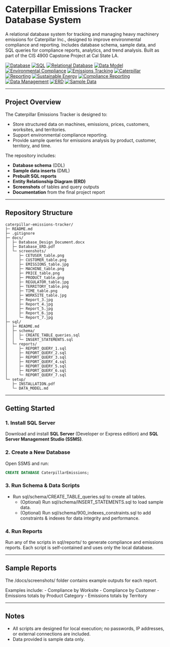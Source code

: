 # Caterpillar Emissions Tracker Database System

A relational database system for tracking and managing heavy machinery emissions for Caterpillar Inc., designed to improve environmental compliance and reporting. Includes database schema, sample data, and SQL queries for compliance reports, analytics, and trend analysis. Built as part of the CIS 4900 Capstone Project at Cal State LA.

[![Database](https://img.shields.io/badge/Database-SQL%20Server-blue)](https://www.microsoft.com/en-us/sql-server)
[![SQL](https://img.shields.io/badge/SQL-Queries-lightgrey)](https://en.wikipedia.org/wiki/SQL)
[![Relational Database](https://img.shields.io/badge/Relational-Database-green)](https://en.wikipedia.org/wiki/Relational_database)
[![Data Model](https://img.shields.io/badge/Data-Model-orange)](https://en.wikipedia.org/wiki/Data_model)
[![Environmental Compliance](https://img.shields.io/badge/Environmental-Compliance-brightgreen)](https://en.wikipedia.org/wiki/Environmental_compliance)
[![Emissions Tracking](https://img.shields.io/badge/Emissions-Tracking-yellow)](#)
[![Caterpillar](https://img.shields.io/badge/Caterpillar-Project-blueviolet)](#)
[![Reporting](https://img.shields.io/badge/Reporting-Analytics-lightblue)](#)
[![Sustainable Energy](https://img.shields.io/badge/Sustainable-Energy-darkgreen)](https://en.wikipedia.org/wiki/Sustainable_energy)
[![Compliance Reporting](https://img.shields.io/badge/Compliance-Reporting-red)](#)
[![Data Management](https://img.shields.io/badge/Data-Management-lightblue)](#)
[![ERD](https://img.shields.io/badge/ERD-Diagram-yellowgreen)](#)
[![Sample Data](https://img.shields.io/badge/Sample-Data-lightgrey)](#)

---

## Project Overview
The Caterpillar Emissions Tracker is designed to:
- Store structured data on machines, emissions, prices, customers, worksites, and territories.
- Support environmental compliance reporting.
- Provide sample queries for emissions analysis by product, customer, territory, and time.

The repository includes:
- **Database schema** (DDL)
- **Sample data inserts** (DML)
- **Prebuilt SQL reports**
- **Entity Relationship Diagram (ERD)**
- **Screenshots** of tables and query outputs
- **Documentation** from the final project report

---

## Repository Structure

```text
caterpillar-emissions-tracker/
├─ README.md
├─ .gitignore
├─ docs/
│  ├─ Database_Design_Document.docx
│  ├─ Database_ERD.pdf
│  └─ screenshots/
│     ├─ CETUSER_table.png
│     ├─ CUSTOMER_table.png
│     ├─ EMISSIONS_table.jpg
│     ├─ MACHINE_table.png
│     ├─ PRICE_table.png
│     ├─ PRODUCT_table.png
│     ├─ REGULATOR_table.jpg
│     ├─ TERRITORY_table.png
│     ├─ TIME_table.png
│     ├─ WORKSITE_table.jpg
│     ├─ Report_3.jpg
│     ├─ Report_4.jpg
│     ├─ Report_5.jpg
│     ├─ Report_6.jpg
│     └─ Report_7.jpg
├─ sql/
│  ├─ README.md
│  ├─ schema/
│  │  ├─ CREATE_TABLE_queries.sql
│  │  └─ INSERT_STATEMENTS.sql
│  └─ reports/
│     ├─ REPORT_QUERY_1.sql
│     ├─ REPORT_QUERY_2.sql
│     ├─ REPORT_QUERY_3.sql
│     ├─ REPORT_QUERY_4.sql
│     ├─ REPORT_QUERY_5.sql
│     ├─ REPORT_QUERY_6.sql
│     └─ REPORT_QUERY_7.sql
└─ setup/
   ├─ INSTALLATION.pdf
   └─ DATA_MODEL.md
```

---

## Getting Started

### 1. Install SQL Server
Download and install **SQL Server** (Developer or Express edition) and **SQL Server Management Studio (SSMS)**.

### 2. Create a New Database
Open SSMS and run:
```sql
CREATE DATABASE CaterpillarEmissions;
```

### 3. Run Schema & Data Scripts
  - Run sql/schema/CREATE_TABLE_queries.sql to create all tables.
	- (Optional) Run sql/schema/INSERT_STATEMENTS.sql to load sample data.
	- (Optional) Run sql/schema/900_indexes_constraints.sql to add constraints & indexes for data integrity and performance.

### 4. Run Reports
Run any of the scripts in sql/reports/ to generate compliance and emissions reports.
Each script is self-contained and uses only the local database.

---

## Sample Reports
The /docs/screenshots/ folder contains example outputs for each report.

Examples include:
	- Compliance by Worksite
	- Compliance by Customer
	- Emissions totals by Product Category
	- Emissions totals by Territory

---

## Notes
- All scripts are designed for local execution; no passwords, IP addresses, or external connections are included.
- Data provided is sample data only.

